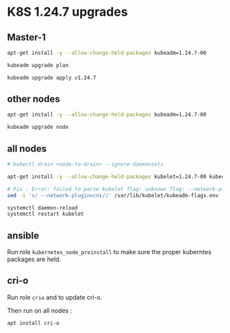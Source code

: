 # K8S 1.24.7 upgrades

## Master-1

```bash
apt-get install -y --allow-change-held-packages kubeadm=1.24.7-00

kubeadm upgrade plan

kubeadm upgrade apply v1.24.7
```

## other nodes

```bash
apt-get install -y --allow-change-held-packages kubeadm=1.24.7-00

kubeadm upgrade node
```

## all nodes

```bash
# kubectl drain <node-to-drain> --ignore-daemonsets

apt-get install -y --allow-change-held-packages kubelet=1.24.7-00 kubectl=1.24.7-00

# Fix : Error: failed to parse kubelet flag: unknown flag: --network-plugin
sed -i 's/ --network-plugin=cni//' /var/lib/kubelet/kubeadm-flags.env

systemctl daemon-reload
systemctl restart kubelet
```

## ansible

Run role `kubernetes_node_preinstall` to make sure the proper kuberntes packages are held.

## cri-o

Run role `crio` and to update cri-o.

Then run on all nodes :

```bash
apt install cri-o
```

